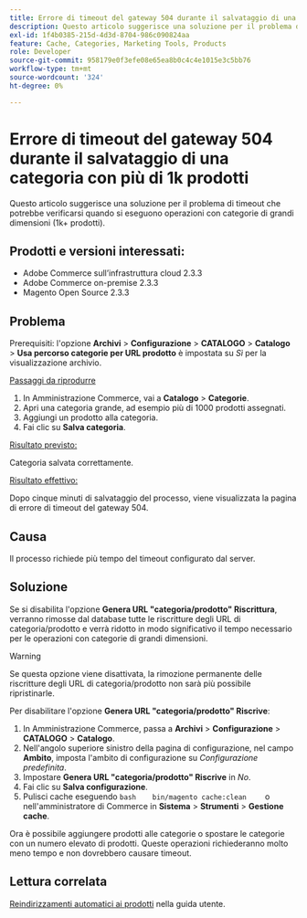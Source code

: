 ```yaml
---
title: Errore di timeout del gateway 504 durante il salvataggio di una categoria con più di 1k prodotti
description: Questo articolo suggerisce una soluzione per il problema di timeout che potrebbe verificarsi quando si eseguono operazioni con categorie di grandi dimensioni (1k+ prodotti).
exl-id: 1f4b0385-215d-4d3d-8704-986c090824aa
feature: Cache, Categories, Marketing Tools, Products
role: Developer
source-git-commit: 958179e0f3efe08e65ea8b0c4c4e1015e3c5bb76
workflow-type: tm+mt
source-wordcount: '324'
ht-degree: 0%

---
```


# Errore di timeout del gateway 504 durante il salvataggio di una categoria con più di 1k prodotti

Questo articolo suggerisce una soluzione per il problema di timeout che potrebbe verificarsi quando si eseguono operazioni con categorie di grandi dimensioni (1k+ prodotti).

## Prodotti e versioni interessati:

* Adobe Commerce sull’infrastruttura cloud 2.3.3
* Adobe Commerce on-premise 2.3.3
* Magento Open Source 2.3.3

## Problema

Prerequisiti: l&#39;opzione **Archivi** > **Configurazione** > **CATALOGO** > **Catalogo** > **Usa percorso categorie per URL prodotto** è impostata su *Sì* per la visualizzazione archivio.

<u>Passaggi da riprodurre</u>

1. In Amministrazione Commerce, vai a **Catalogo** > **Categorie**.
1. Apri una categoria grande, ad esempio più di 1000 prodotti assegnati.
1. Aggiungi un prodotto alla categoria.
1. Fai clic su **Salva categoria**.

<u>Risultato previsto:</u>

Categoria salvata correttamente.

<u>Risultato effettivo:</u>

Dopo cinque minuti di salvataggio del processo, viene visualizzata la pagina di errore di timeout del gateway 504.

## Causa

Il processo richiede più tempo del timeout configurato dal server.

## Soluzione

Se si disabilita l&#39;opzione **Genera URL &quot;categoria/prodotto&quot; Riscrittura**, verranno rimosse dal database tutte le riscritture degli URL di categoria/prodotto e verrà ridotto in modo significativo il tempo necessario per le operazioni con categorie di grandi dimensioni.

>[!WARNING]
>
>Se questa opzione viene disattivata, la rimozione permanente delle riscritture degli URL di categoria/prodotto non sarà più possibile ripristinarle.

Per disabilitare l&#39;opzione **Genera URL &quot;categoria/prodotto&quot; Riscrive**:

1. In Amministrazione Commerce, passa a **Archivi** > **Configurazione** > **CATALOGO** > **Catalogo**.
1. Nell&#39;angolo superiore sinistro della pagina di configurazione, nel campo **Ambito**, imposta l&#39;ambito di configurazione su *Configurazione predefinita*.
1. Impostare **Genera URL &quot;categoria/prodotto&quot; Riscrive** in *No*.
1. Fai clic su **Salva configurazione**.
1. Pulisci cache eseguendo    ```bash    bin/magento cache:clean    ```    o nell&#39;amministratore di Commerce in **Sistema** > **Strumenti** > **Gestione cache**.

Ora è possibile aggiungere prodotti alle categorie o spostare le categorie con un numero elevato di prodotti. Queste operazioni richiederanno molto meno tempo e non dovrebbero causare timeout.

## Lettura correlata

[Reindirizzamenti automatici ai prodotti](https://docs.magento.com/user-guide/v2.3/marketing/url-redirect-product-automatic.html) nella guida utente.
